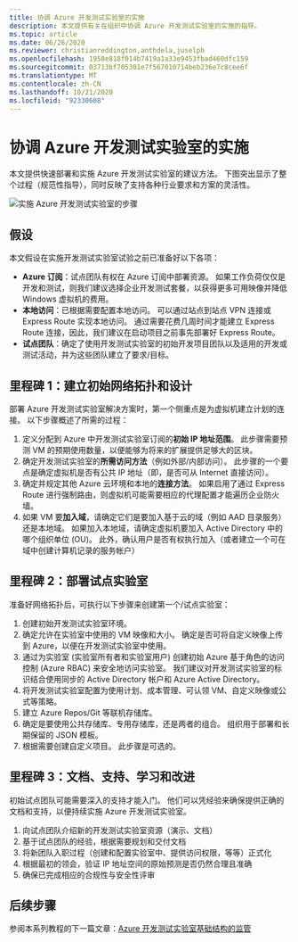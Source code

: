 ```yaml
---
title: 协调 Azure 开发测试实验室的实施
description: 本文提供有关在组织中协调 Azure 开发测试实验室的实施的指导。
ms.topic: article
ms.date: 06/26/2020
ms.reviewer: christianreddington,anthdela,juselph
ms.openlocfilehash: 1958e818f014b7419a1a33e9453fbad460dfc159
ms.sourcegitcommit: 03713bf705301e7f567010714beb236e7c8cee6f
ms.translationtype: MT
ms.contentlocale: zh-CN
ms.lasthandoff: 10/21/2020
ms.locfileid: "92330608"
---
```

# <a name="orchestrate-the-implementation-of-azure-devtest-labs"></a>协调 Azure 开发测试实验室的实施
本文提供快速部署和实施 Azure 开发测试实验室的建议方法。 下图突出显示了整个过程（规范性指导），同时反映了支持各种行业要求和方案的灵活性。

![实施 Azure 开发测试实验室的步骤](./media/devtest-lab-guidance-orchestrate-implementation/implementation-steps.png)

## <a name="assumptions"></a>假设
本文假设在实施开发测试实验室试验之前已准备好以下各项：

- **Azure 订阅**：试点团队有权在 Azure 订阅中部署资源。 如果工作负荷仅仅是开发和测试，则我们建议选择企业开发测试套餐，以获得更多可用映像并降低 Windows 虚拟机的费用。
- **本地访问**：已根据需要配置本地访问。 可以通过站点到站点 VPN 连接或 Express Route 实现本地访问。 通过需要花费几周时间才能建立 Express Route 连接，因此，我们建议在启动项目之前事先部署好 Express Route。
- **试点团队**：确定了使用开发测试实验室的初始开发项目团队以及适用的开发或测试活动，并为这些团队建立了要求/目标。

## <a name="milestone-1-establish-initial-network-topology-and-design"></a>里程碑 1：建立初始网络拓扑和设计
部署 Azure 开发测试实验室解决方案时，第一个侧重点是为虚拟机建立计划的连接。 以下步骤概述了所需的过程：

1. 定义分配到 Azure 中开发测试实验室订阅的**初始 IP 地址范围**。 此步骤需要预测 VM 的预期使用数量，以便能够为将来的扩展提供足够大的区块。
2. 确定开发测试实验室的**所需访问方法**（例如外部/内部访问）。 此步骤的一个要点是确定虚拟机是否有公共 IP 地址（即，是否可从 Internet 直接访问）。
3. 确定并规定其他 Azure 云环境和本地的**连接方法**。 如果启用了通过 Express Route 进行强制路由，则虚拟机可能需要相应的代理配置才能遍历企业防火墙。
4. 如果 VM 要**加入域**，请确定它们是要加入基于云的域（例如 AAD 目录服务）还是本地域。 如果加入本地域，请确定虚拟机要加入 Active Directory 中的哪个组织单位 (OU)。 此外，确认用户是否有权执行加入（或者建立一个可在域中创建计算机记录的服务帐户）

## <a name="milestone-2-deploy-the-pilot-lab"></a>里程碑 2：部署试点实验室
准备好网络拓扑后，可执行以下步骤来创建第一个/试点实验室：

1. 创建初始开发测试实验室环境。
2. 确定允许在实验室中使用的 VM 映像和大小。 确定是否可将自定义映像上传到 Azure，以便在开发测试实验室中使用。
3. 通过为实验室 (实验室所有者和实验室用户) 创建初始 Azure 基于角色的访问控制 (Azure RBAC) 来安全地访问实验室。 我们建议对开发测试实验室的标识结合使用同步的 Active Directory 帐户和 Azure Active Directory。
4. 将开发测试实验室配置为使用计划、成本管理、可认领 VM、自定义映像或公式等策略。
5. 建立 Azure Repos/Git 等联机存储库。
6. 确定是要使用公共存储库、专用存储库，还是两者的组合。 组织用于部署和长期保留的 JSON 模板。
7. 根据需要创建自定义项目。 此步骤是可选的。 

## <a name="milestone-3-documentation-support-learn-and-improve"></a>里程碑 3：文档、支持、学习和改进
初始试点团队可能需要深入的支持才能入门。 他们可以凭经验来确保提供正确的文档和支持，以便持续实施 Azure 开发测试实验室。

1. 向试点团队介绍新的开发测试实验室资源（演示、文档）
2. 基于试点团队的经验，根据需要规划和交付文档
3. 将新团队入职过程（创建和配置实验室中、提供访问权限，等等）正式化
4. 根据最初的领会，验证 IP 地址空间的原始预测是否仍然合理且准确
5. 确保已完成相应的合规性与安全性评审

## <a name="next-steps"></a>后续步骤
参阅本系列教程的下一篇文章：[Azure 开发测试实验室基础结构的监管](devtest-lab-guidance-governance-resources.md)
